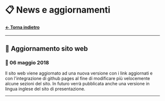 
# 📋 News e aggiornamenti
#### [← Torna indietro](./)

---

## 📌 Aggiornamento sito web
### 📅 06 maggio 2018

Il sito web viene aggiornato ad una nuova versione con i link aggiornati
e con l'integrazione di github pages al fine di modificare più velocemente
alcune sezioni del sito. In futuro verrà pubblicata anche una versione in lingua
inglese del sito di presentazione.

---
